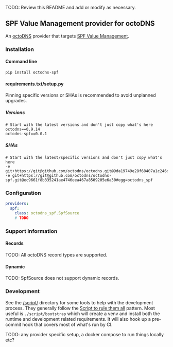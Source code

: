TODO: Review this README and add or modify as necessary.

## SPF Value Management provider for octoDNS

An [octoDNS](https://github.com/octodns/octodns/) provider that targets [SPF Value Management](https://github.com/octodns/octodns-spf).

### Installation

#### Command line

```
pip install octodns-spf
```

#### requirements.txt/setup.py

Pinning specific versions or SHAs is recommended to avoid unplanned upgrades.

##### Versions

```
# Start with the latest versions and don't just copy what's here
octodns==0.9.14
octodns-spf==0.0.1
```

##### SHAs

```
# Start with the latest/specific versions and don't just copy what's here
-e git+https://git@github.com/octodns/octodns.git@9da19749e28f68407a1c246dfdf65663cdc1c422#egg=octodns
-e git+https://git@github.com/octodns/octodns-spf.git@ec9661f8b335241ae4746eea467a8509205e6a30#egg=octodns_spf
```

### Configuration

```yaml
providers:
  spf:
    class: octodns_spf.SpfSource
    # TODO
```

### Support Information

#### Records

TODO: All octoDNS record types are supported.

#### Dynamic

TODO: SpfSource does not support dynamic records.

### Development

See the [/script/](/script/) directory for some tools to help with the development process. They generally follow the [Script to rule them all](https://github.com/github/scripts-to-rule-them-all) pattern. Most useful is `./script/bootstrap` which will create a venv and install both the runtime and development related requirements. It will also hook up a pre-commit hook that covers most of what's run by CI.

TODO: any provider specific setup, a docker compose to run things locally etc?
